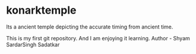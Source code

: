 # konarktemple
Its a ancient temple depicting 
the accurate timing from ancient time.

This is my first git repository.
And I am enjoying it learning.
Author - Shyam SardarSingh Sadatkar
